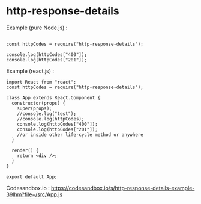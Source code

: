 # http-response-details

Example (pure Node.js) :
```

const httpCodes = require("http-response-details");

console.log(httpCodes["400"]);
console.log(httpCodes["201"]);
```

Example (react.js) : 
```
import React from "react";
const httpCodes = require("http-response-details");

class App extends React.Component {
  constructor(props) {
    super(props);
    //console.log("test");
    //console.log(httpCodes);
    console.log(httpCodes["400"]);
    console.log(httpCodes["201"]);
    //or inside other life-cycle method or anywhere
  }

  render() {
    return <div />;
  }
}

export default App;
```

Codesandbox.io : https://codesandbox.io/s/http-response-details-example-39lhm?file=/src/App.js

